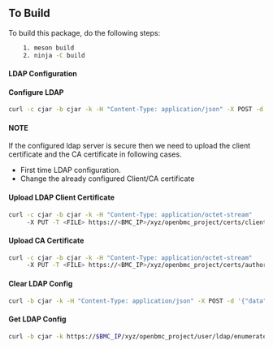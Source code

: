 ## To Build

To build this package, do the following steps:

```sh
    1. meson build
    2. ninja -C build
```

#### LDAP Configuration

#### Configure LDAP

```sh
curl -c cjar -b cjar -k -H "Content-Type: application/json" -X POST -d '{"data":[false,"ldap://<ldap://<LDAP server ip/hostname>/", "<bindDN>", "<baseDN>","<bindDNPassword>","<searchScope>","<serverType>"]}''  https://$BMC_IP/xyz/openbmc_project/user/ldap/action/CreateConfig

```

#### NOTE

If the configured ldap server is secure then we need to upload the client
certificate and the CA certificate in following cases.

- First time LDAP configuration.
- Change the already configured Client/CA certificate

#### Upload LDAP Client Certificate

```sh
curl -c cjar -b cjar -k -H "Content-Type: application/octet-stream"
     -X PUT -T <FILE> https://<BMC_IP>/xyz/openbmc_project/certs/client/ldap
```

#### Upload CA Certificate

```sh
curl -c cjar -b cjar -k -H "Content-Type: application/octet-stream"
     -X PUT -T <FILE> https://<BMC_IP>/xyz/openbmc_project/certs/authority/truststore
```

#### Clear LDAP Config

```sh
curl -b cjar -k -H "Content-Type: application/json" -X POST -d '{"data":[]}' https://$BMC_IP/xyz/openbmc_project/user/ldap/config/action/delete
```

#### Get LDAP Config

```sh
curl -b cjar -k https://$BMC_IP/xyz/openbmc_project/user/ldap/enumerate
```
